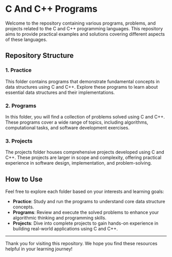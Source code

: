 # C And C++ Programs

Welcome to the repository containing various programs, problems, and projects related to the C and C++ programming languages. This repository aims to provide practical examples and solutions covering different aspects of these languages.

## Repository Structure

### 1. Practice
This folder contains programs that demonstrate fundamental concepts in data structures using C and C++. Explore these programs to learn about essential data structures and their implementations.

### 2. Programs
In this folder, you will find a collection of problems solved using C and C++. These programs cover a wide range of topics, including algorithms, computational tasks, and software development exercises.

### 3. Projects
The projects folder houses comprehensive projects developed using C and C++. These projects are larger in scope and complexity, offering practical experience in software design, implementation, and problem-solving.

## How to Use
Feel free to explore each folder based on your interests and learning goals:

- **Practice**: Study and run the programs to understand core data structure concepts.
- **Programs**: Review and execute the solved problems to enhance your algorithmic thinking and programming skills.
- **Projects**: Dive into complete projects to gain hands-on experience in building real-world applications using C and C++.



---

Thank you for visiting this repository. We hope you find these resources helpful in your learning journey!
